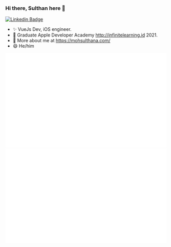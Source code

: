 ### Hi there, Sulthan here 👋
[![Linkedin Badge](https://img.shields.io/badge/-LinkedIn-0e76a8?style=flat-square&logo=Linkedin&logoColor=white)](https://www.linkedin.com/in/mohsulthana/)

- ✨ VueJs Dev, iOS engineer.
- 🔭 Graduate Apple Developer Academy http://infinitelearning.id 2021.
- 💬 More about me at https://mohsulthana.com/
- 😄 He/him

![](https://github.com/mohsulthana/github-stats/blob/master/generated/overview.svg)
![](https://github.com/mohsulthana/github-stats/blob/master/generated/languages.svg)
<!--
**mohsulthana/mohsulthana** is a ✨ _special_ ✨ repository because its `README.md` (this file) appears on your GitHub profile.

Here are some ideas to get you started:

- 🔭 I’m currently working on ...
- 🌱 I’m currently learning ...
- 👯 I’m looking to collaborate on ...
- 🤔 I’m looking for help with ...
- 💬 Ask me about ...
- 📫 How to reach me: ...
- 😄 Pronouns: ...
- ⚡ Fun fact: ...
-->
